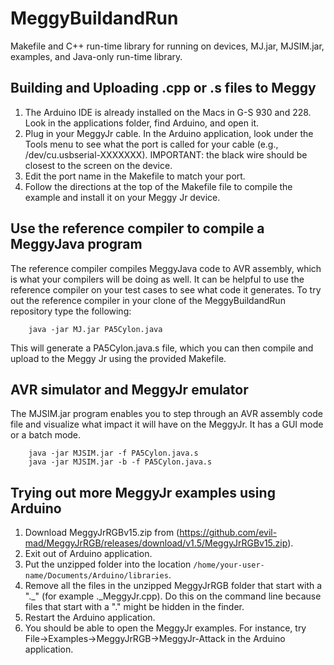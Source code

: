 # MeggyBuildandRun
Makefile and C++ run-time library for running on devices, MJ.jar, MJSIM.jar, examples, and Java-only run-time library.

## Building and Uploading .cpp or .s files to Meggy
1. The Arduino IDE is already installed on the Macs in G-S 930 and 228. 
Look in the applications folder, find Arduino, and open it.
2. Plug in your MeggyJr cable. In the Arduino application, look under the Tools menu to see what the port is called for your cable (e.g., /dev/cu.usbserial-XXXXXXX).  IMPORTANT: the black wire should be closest
to the screen on the device.
3. Edit the port name in the Makefile to match your port.
4. Follow the directions at the top of the Makefile file to 
compile the example and install it on your Meggy Jr device.


## Use the reference compiler to compile a MeggyJava program

The reference compiler compiles MeggyJava code to AVR assembly, 
which is what your compilers will be doing as well. 
It can be helpful to use the reference compiler on 
your test cases to see what code it generates.
To try out the reference compiler in your
clone of the MeggyBuildandRun repository type the following:
```
    java -jar MJ.jar PA5Cylon.java
```
This will generate a PA5Cylon.java.s file, which you can then 
compile and upload to the Meggy Jr using the provided Makefile.

## AVR simulator and MeggyJr emulator

The MJSIM.jar program enables you to step through an
AVR assembly code file and visualize what impact it
will have on the MeggyJr.  It has a GUI mode or a batch mode.
```
    java -jar MJSIM.jar -f PA5Cylon.java.s
    java -jar MJSIM.jar -b -f PA5Cylon.java.s
```


## Trying out more MeggyJr examples using Arduino

1. Download MeggyJrRGBv15.zip from (https://github.com/evil-mad/MeggyJrRGB/releases/download/v1.5/MeggyJrRGBv15.zip).
2. Exit out of Arduino application.
3. Put the unzipped folder into the location `/home/your-user-name/Documents/Arduino/libraries`.
4. Remove all the files in the unzipped MeggyJrRGB folder that start with a "._" (for example ._MeggyJr.cpp). Do this on the command line because files that start with a "." might be hidden in the finder.
5. Restart the Arduino application.
6. You should be able to open the MeggyJr examples. 
For instance, try 
File->Examples->MeggyJrRGB->MeggyJr-Attack in the Arduino application. 
